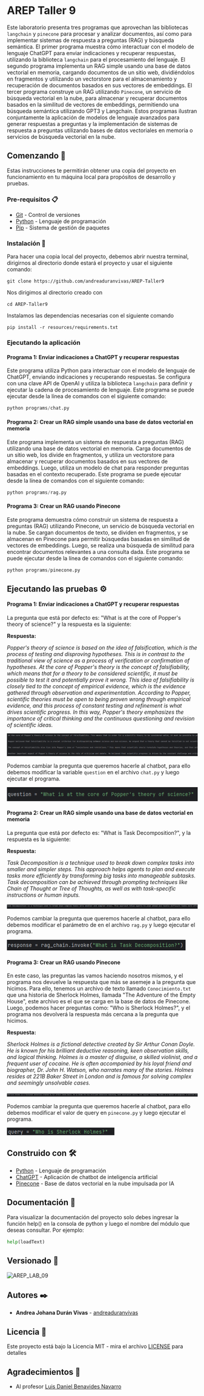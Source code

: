 # AREP Taller 9

Este laboratorio presenta tres programas que aprovechan las bibliotecas `langchain` y `pinecone` para procesar y analizar documentos, así como para implementar 
sistemas de respuesta a preguntas (RAG) y búsqueda semántica. El primer programa muestra cómo interactuar con el modelo de lenguaje ChatGPT para enviar indicaciones 
y recuperar respuestas, utilizando la biblioteca `langchain` para el procesamiento del lenguaje. El segundo programa implementa un RAG simple usando una base de datos
vectorial en memoria, cargando documentos de un sitio web, dividiéndolos en fragmentos y utilizando un vectorstore para el almacenamiento y recuperación de documentos 
basados en sus vectores de embeddings. El tercer programa construye un RAG utilizando `Pinecone`, un servicio de búsqueda vectorial en la nube, 
para almacenar y recuperar documentos basados en la similitud de vectores de embeddings, permitiendo una búsqueda semántica utilizando GPT3 y 
Langchain. Estos programas ilustran conjuntamente la aplicación de modelos de lenguaje avanzados para generar respuestas a preguntas y la implementación 
de sistemas de respuesta a preguntas utilizando bases de datos vectoriales en memoria o servicios de búsqueda vectorial en la nube.

## Comenzando 🚀

Estas instrucciones te permitirán obtener una copia del proyecto en funcionamiento en tu máquina local para propósitos de desarrollo y pruebas.

### Pre-requisitos 📋

- [Git](https://www.youtube.com/watch?v=4xqVv2lTo40/) - Control de versiones
- [Python](https://www.python.org/downloads/) - Lenguaje de programación
- [Pip](https://pip.pypa.io/en/stable/installation/) - Sistema de gestión de paquetes

### Instalación 🔧

Para hacer una copia local del proyecto, debemos abrir nuestra terminal, dirigirnos al directorio donde estará el proyecto y usar el siguiente comando:
```
git clone https://github.com/andreaduranvivas/AREP-Taller9
```


Nos dirigimos al directorio creado con

```
cd AREP-Taller9
```

Instalamos las dependencias necesarias con el siguiente comando

```
pip install -r resources/requirements.txt
```

### Ejecutando la aplicación

#### Programa 1: Enviar indicaciones a ChatGPT y recuperar respuestas

Este programa utiliza Python para interactuar con el modelo de lenguaje de ChatGPT, enviando indicaciones y recuperando respuestas. Se configura con una clave API de OpenAI y utiliza la biblioteca 
`langchain` para definir y ejecutar la cadena de procesamiento de lenguaje. Este programa se puede ejecutar desde la línea de comandos con el siguiente comando:

```python
python programs/chat.py
```

#### Programa 2:  Crear un RAG simple usando una base de datos vectorial en memoria

Este programa implementa un sistema de respuesta a preguntas (RAG) utilizando una base de datos vectorial en memoria. Carga documentos de un sitio web, los divide en fragmentos, y utiliza un vectorstore
para almacenar y recuperar documentos basados en sus vectores de embeddings. Luego, utiliza un modelo de chat para responder preguntas basadas en el contexto recuperado. Este programa se puede ejecutar 
desde la línea de comandos con el siguiente comando:

```python
python programs/rag.py
```

#### Programa 3: Crear un RAG usando Pinecone

Este programa demuestra cómo construir un sistema de respuesta a preguntas (RAG) utilizando Pinecone, un servicio de búsqueda vectorial en la nube. Se cargan documentos de texto, se dividen en fragmentos, y se almacenan
en Pinecone para permitir búsquedas basadas en similitud de vectores de embeddings. Luego, se realiza una búsqueda de similitud para encontrar documentos relevantes a una consulta dada. Este programa se puede ejecutar 
desde la línea de comandos con el siguiente comando:

```python
python programs/pinecone.py
```


## Ejecutando las pruebas ⚙️

#### Programa 1: Enviar indicaciones a ChatGPT y recuperar respuestas

La pregunta que está por defecto es: "What is at the core of Popper's theory of science?" y la respuesta es la siguiente:

**Respuesta:**

_Popper's theory of science is based on the idea of falsification, which is the process of testing and disproving hypotheses. 
This is in contrast to the traditional view of science as a process of verification or confirmation of hypotheses. At the core of Popper's 
theory is the concept of falsifiability, which means that for a theory to be considered scientific, it must be possible to test it and potentially 
prove it wrong. This idea of falsifiability is closely tied to the concept of empirical evidence, which is the evidence gathered through observation 
and experimentation. According to Popper, scientific theories must be open to being proven wrong through empirical evidence, and this process of constant 
testing and refinement is what drives scientific progress. In this way, Popper's theory emphasizes the importance of critical thinking and the continuous 
questioning and revision of scientific ideas._

![](multimedia/chat2.png)

Podemos cambiar la pregunta que queremos hacerle al chatbot, para ello debemos modificar la variable `question` en el archivo `chat.py` y luego ejecutar el programa.

![](multimedia/chat.png)


#### Programa 2:  Crear un RAG simple usando una base de datos vectorial en memoria

La pregunta que está por defecto es: "What is Task Decomposition?", y la respuesta es la siguiente:

**Respuesta:**

_Task Decomposition is a technique used to break down complex tasks into smaller and simpler steps. This approach helps agents to plan and execute tasks more
efficiently by transforming big tasks into manageable subtasks. Task decomposition can be achieved through prompting techniques like Chain of Thought or Tree of 
Thoughts, as well as with task-specific instructions or human inputs._

![](multimedia/rag2.png)

Podemos cambiar la pregunta que queremos hacerle al chatbot, para ello debemos modificar el parámetro de en el archivo `rag.py` y luego ejecutar el programa.

![](multimedia/rag.png)

#### Programa 3: Crear un RAG usando Pinecone

En este caso, las preguntas las vamos haciendo nosotros mismos, y el programa nos devuelve la respuesta que más se asemeje 
a la pregunta que hicimos. Para ello, tenemos un archivo de texto llamado `Conocimiento.txt` que una historia de Sherlock Holmes, llamada "The Adventure of the Empty House",
este archivo es el que se carga en la base de datos de Pinecone. Luego, podemos hacer preguntas como: "Who is Sherlock Holmes?", y el programa nos devolverá la respuesta más cercana 
a la pregunta que hicimos.

**Respuesta:**

_Sherlock Holmes is a fictional detective created by Sir Arthur Conan Doyle. He is known for his brilliant deductive reasoning, keen observation skills, and logical thinking. Holmes is a 
master of disguise, a skilled violinist, and a frequent user of cocaine. He is often accompanied by his loyal friend and biographer, Dr. John H. Watson, who narrates many of the stories. 
Holmes resides at 221B Baker Street in London and is famous for solving complex and seemingly unsolvable cases._

![](multimedia/pinecone2.png)

Podemos cambiar la pregunta que queremos hacerle al chatbot, para ello debemos modificar el valor de query en `pinecone.py` y luego ejecutar el programa.

![](multimedia/pinecone.png)


## Construido con 🛠️

* [Python](https://www.java.com/es/) - Lenguaje de programación
* [ChatGPT](https://maven.apache.org/) - Aplicación de chatbot de inteligencia artificial
* [Pinecone](https://www.pinecone.io/) - Base de datos vectorial en la nube impulsada por IA


## Documentación 📖

Para visualizar la documentación del proyecto solo debes ingresar la función help() en la consola de python y luego
el nombre del módulo que deseas consultar. Por ejemplo:

```python
help(loadText)
```

## Versionado 📌

![AREP_LAB_09](https://img.shields.io/badge/AREP_LAB_09-v1.0.0-blue)

## Autores ✒️

* **Andrea Johana Durán Vivas** - [andreaduranvivas](https://github.com/andreaduranvivas)

## Licencia 📄

Este proyecto está bajo la Licencia MIT - mira el archivo [LICENSE](LICENSE) para detalles

## Agradecimientos 🎁

- Al profesor [Luis Daniel Benavides Navarro](https://ldbn.is.escuelaing.edu.co/)

